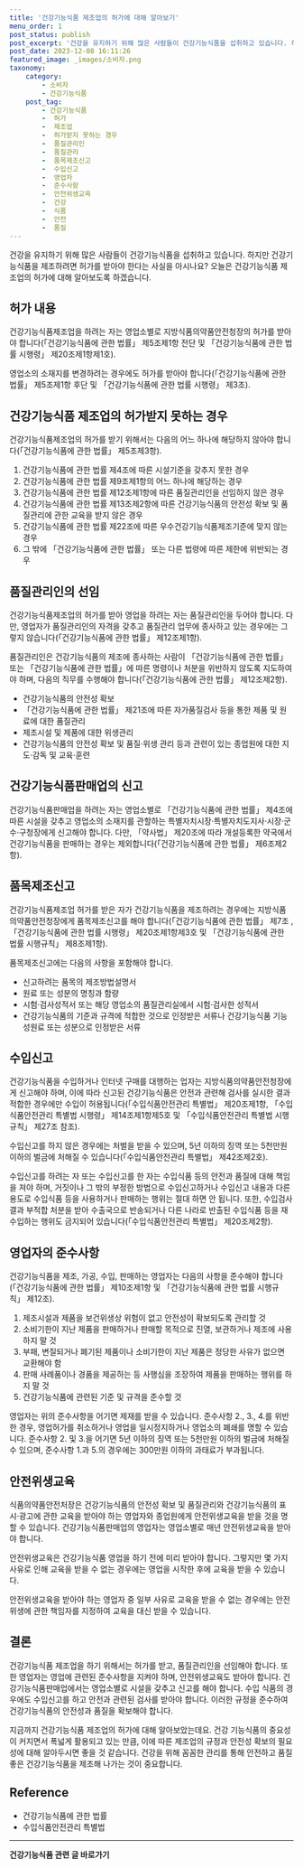 ```yaml
---
title: '건강기능식품 제조업의 허가에 대해 알아보기'
menu_order: 1
post_status: publish
post_excerpt: '건강을 유지하기 위해 많은 사람들이 건강기능식품을 섭취하고 있습니다. 하지만 건강기능식품을 제조하려면 허가를 받아야 한다는 사실을 아시나요  오늘은 건강기능식품 제조업의 허가에 대해 알아보도록 하겠습니다.'
post_date: 2023-12-08 16:11:26
featured_image: _images/소비자.png
taxonomy:
    category:
        - 소비자
        - 건강기능식품
    post_tag:
        - 건강기능식품
        -  허가
        -  제조업
        -  허가받지 못하는 경우
        -  품질관리인
        -  품질관리
        -  품목제조신고
        -  수입신고
        -  영업자
        -  준수사항
        -  안전위생교육
        -  건강
        -  식품
        -  안전
        -  품질
---
```



건강을 유지하기 위해 많은 사람들이 건강기능식품을 섭취하고 있습니다. 하지만 건강기능식품을 제조하려면 허가를 받아야 한다는 사실을 아시나요? 오늘은 건강기능식품 제조업의 허가에 대해 알아보도록 하겠습니다.

## 허가 내용

건강기능식품제조업을 하려는 자는 영업소별로 지방식품의약품안전청장의 허가를 받아야 합니다(「건강기능식품에 관한 법률」 제5조제1항 전단 및 「건강기능식품에 관한 법률 시행령」 제20조제1항제1호).

영업소의 소재지를 변경하려는 경우에도 허가를 받아야 합니다(「건강기능식품에 관한 법률」 제5조제1항 후단 및 「건강기능식품에 관한 법률 시행령」 제3조).

## 건강기능식품 제조업의 허가받지 못하는 경우

건강기능식품제조업의 허가를 받기 위해서는 다음의 어느 하나에 해당하지 않아야 합니다(「건강기능식품에 관한 법률」 제5조제3항).

1. 건강기능식품에 관한 법률 제4조에 따른 시설기준을 갖추지 못한 경우
2. 건강기능식품에 관한 법률 제9조제1항의 어느 하나에 해당하는 경우
3. 건강기능식품에 관한 법률 제12조제1항에 따른 품질관리인을 선임하지 않은 경우
4. 건강기능식품에 관한 법률 제13조제2항에 따른 건강기능식품의 안전성 확보 및 품질관리에 관한 교육을 받지 않은 경우
5. 건강기능식품에 관한 법률 제22조에 따른 우수건강기능식품제조기준에 맞지 않는 경우
6. 그 밖에 「건강기능식품에 관한 법률」 또는 다른 법령에 따른 제한에 위반되는 경우

## 품질관리인의 선임

건강기능식품제조업의 허가를 받아 영업을 하려는 자는 품질관리인을 두어야 합니다. 다만, 영업자가 품질관리인의 자격을 갖추고 품질관리 업무에 종사하고 있는 경우에는 그렇지 않습니다(「건강기능식품에 관한 법률」 제12조제1항).

품질관리인은 건강기능식품의 제조에 종사하는 사람이 「건강기능식품에 관한 법률」 또는 「건강기능식품에 관한 법률」에 따른 명령이나 처분을 위반하지 않도록 지도하여야 하며, 다음의 직무를 수행해야 합니다(「건강기능식품에 관한 법률」 제12조제2항).

- 건강기능식품의 안전성 확보
- 「건강기능식품에 관한 법률」 제21조에 따른 자가품질검사 등을 통한 제품 및 원료에 대한 품질관리
- 제조시설 및 제품에 대한 위생관리
- 건강기능식품의 안전성 확보 및 품질·위생 관리 등과 관련이 있는 종업원에 대한 지도·감독 및 교육·훈련

## 건강기능식품판매업의 신고

건강기능식품판매업을 하려는 자는 영업소별로 「건강기능식품에 관한 법률」 제4조에 따른 시설을 갖추고 영업소의 소재지를 관할하는 특별자치시장·특별자치도지사·시장·군수·구청장에게 신고해야 합니다. 다만, 「약사법」 제20조에 따라 개설등록한 약국에서 건강기능식품을 판매하는 경우는 제외합니다(「건강기능식품에 관한 법률」 제6조제2항).

## 품목제조신고

건강기능식품제조업 허가를 받은 자가 건강기능식품을 제조하려는 경우에는 지방식품의약품안전청장에게 품목제조신고를 해야 합니다(「건강기능식품에 관한 법률」 제7조 , 「건강기능식품에 관한 법률 시행령」 제20조제1항제3호 및 「건강기능식품에 관한 법률 시행규칙」 제8조제1항).

품목제조신고에는 다음의 사항을 포함해야 합니다.

- 신고하려는 품목의 제조방법설명서
- 원료 또는 성분의 명칭과 함량
- 시험·검사성적서 또는 해당 영업소의 품질관리실에서 시험·검사한 성적서
- 건강기능식품의 기준과 규격에 적합한 것으로 인정받은 서류나 건강기능식품 기능성원료 또는 성분으로 인정받은 서류

## 수입신고

건강기능식품을 수입하거나 인터넷 구매를 대행하는 업자는 지방식품의약품안전청장에게 신고해야 하며, 이에 따라 신고된 건강기능식품은 안전과 관련해 검사를 실시한 결과 적합한 경우에만 수입이 허용됩니다(「수입식품안전관리 특별법」 제20조제1항, 「수입식품안전관리 특별법 시행령」 제14조제1항제5호 및 「수입식품안전관리 특별법 시행규칙」 제27조 참조).

수입신고를 하지 않은 경우에는 처벌을 받을 수 있으며, 5년 이하의 징역 또는 5천만원 이하의 벌금에 처해질 수 있습니다(「수입식품안전관리 특별법」 제42조제2호).

수입신고를 하려는 자 또는 수입신고를 한 자는 수입식품 등의 안전과 품질에 대해 책임을 져야 하며, 거짓이나 그 밖의 부정한 방법으로 수입신고하거나 수입신고 내용과 다른 용도로 수입식품 등을 사용하거나 판매하는 행위는 절대 하면 안 됩니다. 또한, 수입검사 결과 부적합 처분을 받아 수출국으로 반송되거나 다른 나라로 반출된 수입식품 등을 재수입하는 행위도 금지되어 있습니다(「수입식품안전관리 특별법」 제20조제2항).

## 영업자의 준수사항

건강기능식품을 제조, 가공, 수입, 판매하는 영업자는 다음의 사항을 준수해야 합니다(「건강기능식품에 관한 법률」 제10조제1항 및 「건강기능식품에 관한 법률 시행규칙」 제12조).

1. 제조시설과 제품을 보건위생상 위험이 없고 안전성이 확보되도록 관리할 것
2. 소비기한이 지난 제품을 판매하거나 판매할 목적으로 진열, 보관하거나 제조에 사용하지 말 것
3. 부패, 변질되거나 폐기된 제품이나 소비기한이 지난 제품은 정당한 사유가 없으면 교환해야 함
4. 판매 사례품이나 경품을 제공하는 등 사행심을 조장하여 제품을 판매하는 행위를 하지 말 것
5. 건강기능식품에 관련된 기준 및 규격을 준수할 것

영업자는 위의 준수사항을 어기면 제재를 받을 수 있습니다. 준수사항 2., 3., 4.를 위반한 경우, 영업허가를 취소하거나 영업을 일시정지하거나 영업소의 폐쇄를 명할 수 있습니다. 준수사항 2. 및 3.을 어기면 5년 이하의 징역 또는 5천만원 이하의 벌금에 처해질 수 있으며, 준수사항 1.과 5.의 경우에는 300만원 이하의 과태료가 부과됩니다.

## 안전위생교육

식품의약품안전처장은 건강기능식품의 안전성 확보 및 품질관리와 건강기능식품의 표시·광고에 관한 교육을 받아야 하는 영업자와 종업원에게 안전위생교육을 받을 것을 명할 수 있습니다. 건강기능식품판매업의 영업자는 영업소별로 매년 안전위생교육을 받아야 합니다.

안전위생교육은 건강기능식품 영업을 하기 전에 미리 받아야 합니다. 그렇지만 몇 가지 사유로 인해 교육을 받을 수 없는 경우에는 영업을 시작한 후에 교육을 받을 수 있습니다.

안전위생교육을 받아야 하는 영업자 중 일부 사유로 교육을 받을 수 없는 경우에는 안전위생에 관한 책임자를 지정하여 교육을 대신 받을 수 있습니다.

## 결론

건강기능식품 제조업을 하기 위해서는 허가를 받고, 품질관리인을 선임해야 합니다. 또한 영업자는 영업에 관련된 준수사항을 지켜야 하며, 안전위생교육도 받아야 합니다. 건강기능식품판매업에서는 영업소별로 시설을 갖추고 신고를 해야 합니다. 수입 식품의 경우에도 수입신고를 하고 안전과 관련된 검사를 받아야 합니다. 이러한 규정을 준수하여 건강기능식품의 안전성과 품질을 확보해야 합니다.

지금까지 건강기능식품 제조업의 허가에 대해 알아보았는데요. 건강 기능식품의 중요성이 커지면서 폭넓게 활용되고 있는 만큼, 이에 따른 제조업의 규정과 안전성 확보의 필요성에 대해 알아두시면 좋을 것 같습니다. 건강을 위해 꼼꼼한 관리를 통해 안전하고 품질 좋은 건강기능식품을 제조해 나가는 것이 중요합니다.

## Reference

- 건강기능식품에 관한 법률
- 수입식품안전관리 특별법
<!-- wp:separator -->
<hr class="wp-block-separator has-alpha-channel-opacity"/>
<!-- /wp:separator -->

<!-- wp:group {"backgroundColor":"base","layout":{"type":"constrained"}} -->
<div class="wp-block-group has-base-background-color has-background"><!-- wp:paragraph {"align":"center","fontSize":"medium"} -->
<p class="has-text-align-center has-large-font-size"><strong>건강기능식품 관련 글 바로가기</strong></p>
<!-- /wp:paragraph -->


<!-- wp:latest-posts
{"categories":[{"id":30847,"count":19,"description":"","link":"https://uknowlaw.com/category/%ea%b1%b4%ea%b0%95%ea%b8%b0%eb%8a%a5%ec%8b%9d%ed%92%88/","name":"건강기능식품","slug":"건강기능식품","taxonomy":"category","parent":0,"meta":[],"_links":{"self":[{"href":"https://uknowlaw.com/wp-json/wp/v2/categories/30847"}],"collection":[{"href":"https://uknowlaw.com/wp-json/wp/v2/categories"}],"about":[{"href":"https://uknowlaw.com/wp-json/wp/v2/taxonomies/category"}],"wp:post_type":[{"href":"https://uknowlaw.com/wp-json/wp/v2/posts?categories=30847"}],"curies":[{"name":"wp","href":"https://api.w.org/{rel}","templated":true}]}}],"postsToShow":100,"excerptLength":28,"postLayout":"grid","columns":2,"featuredImageAlign":"left","featuredImageSizeSlug":"large","fontSize":"small"} /--></div>
<!-- /wp:group -->